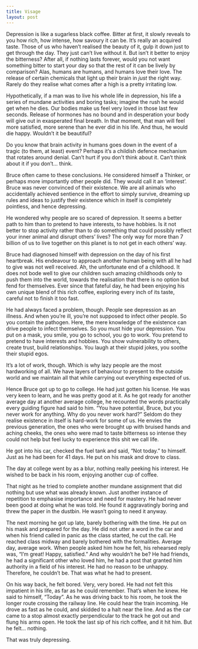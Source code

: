 ```yaml
---
title: Visage
layout: post
---
```


Depression is like a sugarless black coffee. Bitter at first, it slowly reveals to you how rich, how intense, how savoury it can be. It’s really an acquired taste. Those of us who haven’t realised the beauty of it, gulp it down just to get through the day. They just can’t live without it. But isn’t it better to enjoy the bitterness? After all, if nothing lasts forever, would you not want something bitter to start your day so that the rest of it can be lively by comparison? Alas, humans are humans, and humans love their love. The release of certain chemicals that light up their brain in *just* the right way. Rarely do they realise what comes after a high is a pretty irritating low.

Hypothetically, if a man was to live his whole life in depression, his life a series of mundane activities and boring tasks; imagine the rush he would get when he dies. Our bodies make us feel very loved in those last few seconds. Release of hormones has no bound and in desperation your body will give out in exasperated final breath. In that moment, that man will feel more satisfied, more serene than he ever did in his life. And thus, he would die happy. Wouldn’t it be beautiful?

Do you know that brain activity in humans goes down in the event of a tragic (to them, at least) event? Perhaps it’s a childish defence mechanism that rotates around denial. Can’t hurt if you don’t think about it. Can’t think about it if you don’t… think.

Bruce often came to these conclusions. He considered himself a Thinker, or perhaps more importantly other people did. They would call it an ‘interest’. Bruce was never convinced of their existence. We are all animals who accidentally achieved sentience in the effort to simply survive, dreaming up rules and ideas to justify their existence which in itself is completely pointless, and hence depressing.

He wondered why people are so scared of depression. It seems a better path to him than to pretend to have interests, to have hobbies. Is it not better to stop activity rather than to do something that could possibly reflect your inner animal and disrupt others’ lives? The only way for more than 7 billion of us to live together on this planet is to not get in each others’ way.

Bruce had diagnosed himself with depression on the day of his first heartbreak. His endeavour to approach another human being with all he had to give was not well received. Ah, the unfortunate end of a childhood. It does not bode well to give our children such amazing childhoods only to push them into the world, towards the realisation that there is no option but fend for themselves. Ever since that fateful day, he had been enjoying his own unique blend of this rich coffee, exploring every inch of its taste, careful not to finish it too fast.

He had always faced a problem, though. People see depression as an illness. And when you’re ill, you’re not supposed to infect other people. So you contain the pathogen. Here, the mere knowledge of the existence can drive people to infect themselves. So you must hide your depression. You put on a mask, you smile, you go to school, you go to work. You pretend to pretend to have interests and hobbies. You show vulnerability to others, create trust, build relationships. You laugh at their stupid jokes, you soothe their stupid egos.

It’s a lot of work, though. Which is why lazy people are the most hardworking of all. We have layers of behaviour to present to the outside world and we maintain all that while carrying out everything expected of us. 

Hence Bruce got up to go to college. He had just gotten his license. He was very keen to learn, and he was pretty good at it. As he got ready for another average day at another average college, he recounted the words practically every guiding figure had said to him. “You have potential, Bruce, but you never work for anything. Why do you never work hard?” Seldom do they realise existence in itself is hard-work for some of us. He envies the previous generation, the ones who were brought up with bruised hands and aching cheeks, the ones who were mad to taste bitterness so intense they could not help but feel lucky to experience this shit we call life.

He got into his car, checked the fuel tank and said, “Not today.” to himself. Just as he had been for 41 days. He put on his mask and drove to class.

The day at college went by as a blur, nothing really peeking his interest. He wished to be back in his room, enjoying another cup of coffee.

That night as he tried to complete another mundane assignment that did nothing but use what was already known. Just another instance of repetition to emphasise importance and need for mastery. He had never been good at doing what he was told. He found it aggravatingly boring and threw the paper in the dustbin. He wasn’t going to need it anyway.

The next morning he got up late, barely bothering with the time. He put on his mask and prepared for the day. He did not utter a word in the car and when his friend called in panic as the class started, he cut the call. He reached class midway and barely bothered with the formalities. Average day, average work. When people asked him how he felt, his rehearsed reply was, “I’m great! Happy, satisfied.” And why wouldn’t he be? He had friends, he had a significant other who loved him, he had a post that granted him authority in a field of his interest. He had no reason to be unhappy. Therefore, he couldn’t be. That was what he had to present. 

On his way back, he felt bored. Very, very bored. He had not felt this impatient in his life, as far as he could remember. That’s when he knew. He said to himself, “Today”. As he was driving back to his room, he took the longer route crossing the railway line. He could hear the train incoming. He drove as fast as he could, and skidded to a halt near the line. And as the car came to a stop almost exactly perpendicular to the track he got out and flung his arms open. He took the last sip of his rich coffee, and it hit him. But he felt… nothing.

That was truly depressing.

